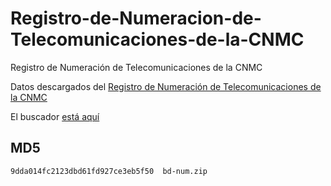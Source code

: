 # Registro-de-Numeracion-de-Telecomunicaciones-de-la-CNMC

Registro de Numeración de Telecomunicaciones de la CNMC

Datos descargados del [Registro de Numeración de Telecomunicaciones de la CNMC](https://numeracionyoperadores.cnmc.es/bd-num.zip)

El buscador [está aquí](https://numeracionyoperadores.cnmc.es/numeracion)

## MD5

`9dda014fc2123dbd61fd927ce3eb5f50  bd-num.zip`
